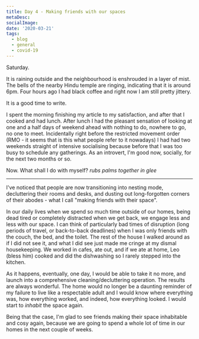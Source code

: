 ```yaml
---
title: Day 4 - Making friends with our spaces
metaDesc: 
socialImage: 
date: '2020-03-21'
tags:
  - blog
  - general
  - covid-19
---
```

 
Saturday. 

It is raining outside and the neighbourhood is enshrouded in a layer of mist. The bells of the nearby Hindu temple are ringing, indicating that it is around 6pm. Four hours ago I had black coffee and right now I am still pretty jittery.

It is a good time to write. 

I spent the morning finishing my article to my satisfaction, and after that I cooked and had lunch. After lunch I had the pleasant sensation of looking at one and a half days of weekend ahead with nothing to do, nowhere to go, no one to meet. Incidentally right before the restricted movement order (RMO - it seems that is this what people refer to it nowadays) I had had two weekends straight of intensive socialising because before that I was too busy to schedule any gatherings. As an introvert, I'm good now, socially, for the next two months or so.  

Now. What shall I do with myself? *rubs palms together in glee* 

---

I've noticed that people are now transitioning into nesting mode, decluttering their rooms and desks, and dusting out long-forgotten corners of their abodes - what I call "making friends with their space".  

In our daily lives when we spend so much time outside of our homes, being dead tired or completely distracted when we get back, we engage less and less with our space. I can think of particularly bad times of disruption (long periods of travel, or back-to-back deadlines) when I was only friends with the couch, the bed, and the toilet. The rest of the house I walked around as if I did not see it, and what I did see just made me cringe at my dismal housekeeping. We worked in cafes, ate out, and if we ate at home, Leo (bless him) cooked and did the dishwashing so I rarely stepped into the kitchen. 

As it happens, eventually, one day, I would be able to take it no more, and launch into a comprehensive cleaning/decluttering operation. The results are always wonderful. The home would no longer be a daunting reminder of my failure to live like a respectable adult and I would know where everything was, how everything worked, and indeed, how everything looked. I would start to *inhabit* the space again. 

Being that the case, I'm glad to see friends making their space inhabitable and cosy again, because we are going to spend a whole lot of time in our homes in the next couple of weeks. 
